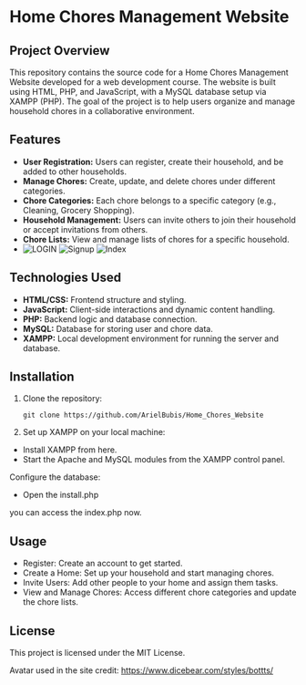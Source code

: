 # Home Chores Management Website
## Project Overview

This repository contains the source code for a Home Chores Management Website developed for a web development course. The website is built using HTML, PHP, and JavaScript, with a MySQL database setup via XAMPP (PHP). The goal of the project is to help users organize and manage household chores in a collaborative environment.
## Features

* **User Registration:** Users can register, create their household, and be added to other households.
* **Manage Chores:** Create, update, and delete chores under different categories.
* **Chore Categories:** Each chore belongs to a specific category (e.g., Cleaning, Grocery Shopping).
* **Household Management:** Users can invite others to join their household or accept invitations from others.
* **Chore Lists:** View and manage lists of chores for a specific household.
* ![LOGIN](https://github.com/user-attachments/assets/0cae14ac-ae19-4fb9-be61-942a3678d6ee)
![Signup](https://github.com/user-attachments/assets/e6db06ee-da2f-4aea-933b-f9ea49457411)
![Index](https://github.com/user-attachments/assets/3a7cea2d-917a-45d1-b487-0537997d39c7)



## Technologies Used

* **HTML/CSS:** Frontend structure and styling.
* **JavaScript:** Client-side interactions and dynamic content handling.
* **PHP:** Backend logic and database connection.
* **MySQL:** Database for storing user and chore data.
* **XAMPP:** Local development environment for running the server and database.

## Installation

1. Clone the repository:
  
       git clone https://github.com/ArielBubis/Home_Chores_Website

2. Set up XAMPP on your local machine:

* Install XAMPP from here.
* Start the Apache and MySQL modules from the XAMPP control panel.

Configure the database:
* Open the install.php

you can access the index.php now. 

## Usage

* Register: Create an account to get started.
* Create a Home: Set up your household and start managing chores.
* Invite Users: Add other people to your home and assign them tasks.
* View and Manage Chores: Access different chore categories and update the chore lists.

## License

This project is licensed under the MIT License.

Avatar used in the site credit:
https://www.dicebear.com/styles/bottts/
